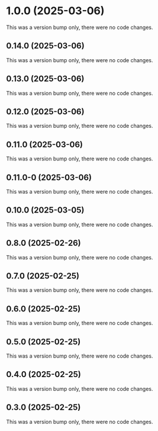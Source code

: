 # 1.0.0 (2025-03-06)

This was a version bump only, there were no code changes.

## 0.14.0 (2025-03-06)

This was a version bump only, there were no code changes.

## 0.13.0 (2025-03-06)

This was a version bump only, there were no code changes.

## 0.12.0 (2025-03-06)

This was a version bump only, there were no code changes.

## 0.11.0 (2025-03-06)

This was a version bump only, there were no code changes.

## 0.11.0-0 (2025-03-06)

This was a version bump only, there were no code changes.

## 0.10.0 (2025-03-05)

This was a version bump only, there were no code changes.

## 0.8.0 (2025-02-26)

This was a version bump only, there were no code changes.

## 0.7.0 (2025-02-25)

This was a version bump only, there were no code changes.

## 0.6.0 (2025-02-25)

This was a version bump only, there were no code changes.

## 0.5.0 (2025-02-25)

This was a version bump only, there were no code changes.

## 0.4.0 (2025-02-25)

This was a version bump only, there were no code changes.

## 0.3.0 (2025-02-25)

This was a version bump only, there were no code changes.